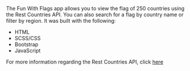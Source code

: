 <p>The Fun With Flags app allows you to view the flag of 250 countries using the Rest Countries API. You can also search for a flag by country name or filter by region. It was built with the following:</p>

<ul>
  <li>HTML</li>
  <li>SCSS/CSS</li>
  <li>Bootstrap</li>
  <li>JavaScript</li>
</ul>

<p>For more information regarding the Rest Countries API, click <a href="https://restcountries.com/" target="_blank">here</a></p>
